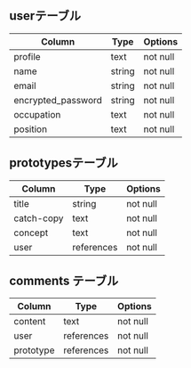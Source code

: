 ## userテーブル

| Column             | Type   | Options |
| ------------------ | ------ | ------- |
| profile            | text   |not null |
| name               | string |not null |
| email              | string |not null |
| encrypted_password | string |not null |
| occupation         | text   |not null |
| position           | text   |not null |

## prototypesテーブル

| Column     | Type       | Options   |
| ---------- | ---------- | ----------|
| title      | string     | not null  |
| catch-copy | text       | not null  |
| concept    | text       | not null  |
| user       | references | not null  |

## comments テーブル

| Column    | Type       | Options   |
| --------- | ---------- | --------- |
| content   | text       | not null  |
| user      | references | not null  |
| prototype | references | not null  |